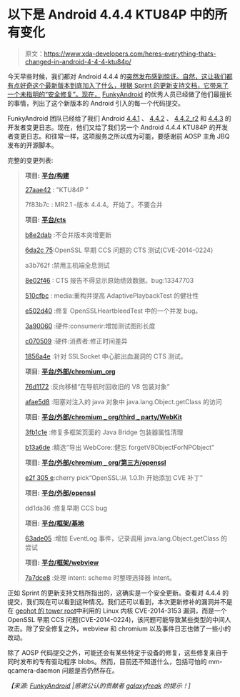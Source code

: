 # 以下是 Android 4.4.4 KTU84P 中的所有变化

> 原文：<https://www.xda-developers.com/heres-everything-thats-changed-in-android-4-4-4-ktu84p/>

今天早些时候，我们都对 Android 4.4.4 的[突然发布感到惊讶。自然，这让我们都有点好奇这个最新版本到底加入了什么，根据 Sprint 的更新支持文档，它带来了一个未指明的“安全修复”。现在，](http://www.xda-developers.com/android/android-4-4-4-ktu84p-factory-images-and-driver-binaries-available-for-nexus-devices-source-code-now-live/ "Android 4.4.4 KTU84P Factory Images and Driver Binaries Available for Nexus Devices, Source Code Now Live") [FunkyAndroid](https://funkyandroid.com/) 的优秀人员已经做了他们最擅长的事情，列出了这个新版本的 Android 引入的每一个代码提交。

FunkyAndroid 团队已经给了我们 Android [4.4.1](http://www.xda-developers.com/android/browse-every-new-aosp-code-commit-in-android-4-4-1/) 、 [4.4.2](http://www.xda-developers.com/android/source-code-commits-in-android-4-4-2-kot49h-reveal-flash-sms-attack-fix-and-app-ops-removal/) 、 [4.4.2_r2](http://www.xda-developers.com/android/android-4-4-2_r2-kvt49l-rolling-out-to-the-nexus-7-2013-with-lte-factory-images-updated-and-heres-whats-new/) 和 [4.4.3](http://www.xda-developers.com/android/browse-every-new-aosp-code-commit-in-android-4-4-3/) 的开发者变更日志。现在，他们又给了我们另一个 Android 4.4.4 KTU84P 的开发者变更日志。和往常一样，这项服务之所以成为可能，要感谢前 AOSP 主角 JBQ 发布的开源脚本。

完整的变更列表:

> **项目:** [**平台/构建**](https://android.googlesource.com/platform/build)
> 
> [27aae42](https://android.googlesource.com/platform/build/+/27aae42) : "KTU84P "
> 
> 7f83b7c : MR2.1 -版本 4.4.4。开始了。不要合并
> 
> **项目:** [**平台/cts**](https://android.googlesource.com/platform/cts)
> 
> [b8e2dab](https://android.googlesource.com/platform/cts/+/b8e2dab) :不合并版本突增更新
> 
> [6da2c 75](https://android.googlesource.com/platform/cts/+/6da2c75):OpenSSL 早期 CCS 问题的 CTS 测试(CVE-2014-0224)
> 
> a3b762f :禁用主机端全息测试
> 
> [8e02f46](https://android.googlesource.com/platform/cts/+/8e02f46) : CTS 报告不得显示原始绩效数据。bug:13347703
> 
> [510cfbc](https://android.googlesource.com/platform/cts/+/510cfbc) : media:重构并提高 AdaptivePlaybackTest 的健壮性
> 
> [e502d40](https://android.googlesource.com/platform/cts/+/e502d40) :修复 OpenSSLHeartbleedTest 中的一个并发 bug。
> 
> [3a90060](https://android.googlesource.com/platform/cts/+/3a90060) :硬件:consumerir:增加测试图形长度
> 
> [c070509](https://android.googlesource.com/platform/cts/+/c070509) :硬件:消费者:修正时间差异
> 
> [1856a4e](https://android.googlesource.com/platform/cts/+/1856a4e) :针对 SSLSocket 中心脏出血漏洞的 CTS 测试。
> 
> **项目:** [**平台/外部/chromium_org**](https://android.googlesource.com/platform/external/chromium_org)
> 
> [76d1172](https://android.googlesource.com/platform/external/chromium_org/+/76d1172) :反向移植“在导航时回收旧的 V8 包装对象”
> 
> [afae5d8](https://android.googlesource.com/platform/external/chromium_org/+/afae5d8) :阻塞对注入的 java 对象中 java.lang.Object.getClass 的访问
> 
> **项目:** [**平台/外部/chromium _ org/third _ party/WebKit**](https://android.googlesource.com/platform/external/chromium_org/third_party/WebKit)
> 
> [3fb1c1e](https://android.googlesource.com/platform/external/chromium_org/third_party/WebKit/+/3fb1c1e) :修复多框架页面的 Java Bridge 包装器属性清理
> 
> [b13a6de](https://android.googlesource.com/platform/external/chromium_org/third_party/WebKit/+/b13a6de) :精选“导出 WebCore::健忘 forgetV8ObjectForNPObject”
> 
> **项目:** [**平台/外部/chromium _ org/第三方/openssl**](https://android.googlesource.com/platform/external/chromium_org/third_party/openssl)
> 
> [e2f 305 e](https://android.googlesource.com/platform/external/chromium_org/third_party/openssl/+/e2f305e):cherry pick“OpenSSL:从 1.0.1h 开始添加 CVE 补丁”
> 
> **项目:** [**平台/外部/openssl**](https://android.googlesource.com/platform/external/openssl)
> 
> dd1da36 :修复早期 CCS bug
> 
> **项目:** [**平台/框架/基地**](https://android.googlesource.com/platform/frameworks/base)
> 
> [63ade05](https://android.googlesource.com/platform/frameworks/base/+/63ade05) :增加 EventLog 事件，记录调用 java.lang.Object.getClass 的尝试
> 
> **项目:** [**平台/框架/webview**](https://android.googlesource.com/platform/frameworks/webview)
> 
> [7a7dce8](https://android.googlesource.com/platform/frameworks/webview/+/7a7dce8) :处理 intent: scheme 时整理选择器 Intent。

正如 Sprint 的更新支持文档所指出的，这确实是一个安全更新。查看对 4.4.4 的提交，我们现在可以看到这种情况。我们还可以看到，本次更新修补的漏洞并不是在 [geohot 的 tower root](http://www.xda-developers.com/android/breaking-geohot-roots-the-verizon-galaxy-s5-with-towelroot/)中利用的 Linux 内核 CVE-2014-3153 漏洞，而是一个 OpenSSL 早期 CCS 问题(CVE-2014-0224)，该问题可能导致某些类型的中间人攻击。除了安全修复之外，webview 和 chromium 以及事件日志也做了一些小的改动。

除了 AOSP 代码提交之外，可能还会有某些特定于设备的修复，这些修复来自于同时发布的专有驱动程序 blobs。然而，目前还不知道什么，包括可怕的 mm-qcamera-daemon 问题是否仍然存在。

*【来源: [FunkyAndroid](https://funkyandroid.com/aosp-KTU84M-KTU84P.html) |感谢公认的贡献者 [galaxyfreak](http://forum.xda-developers.com/member.php?u=4635923) 的提示！]*